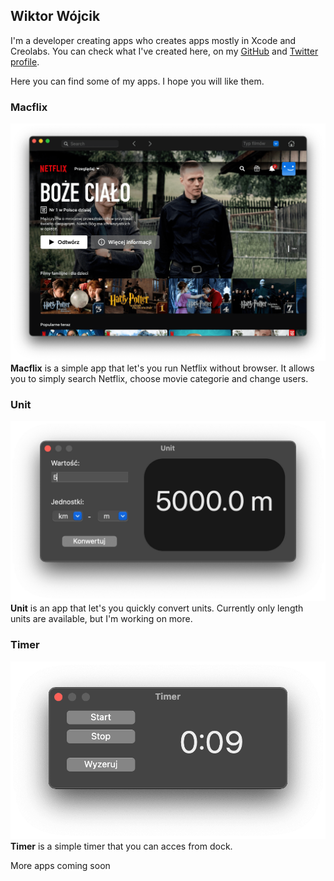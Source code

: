 ## Wiktor Wójcik

I'm a developer creating apps who creates apps mostly in Xcode and Creolabs. You can check what I've created here, on my [GitHub](https://github.com/wiktorwojcik112) and [Twitter profile](https://twitter.com/WiktorW2). 

Here you can find some of my apps. I hope you will like them.

### Macflix
![Macflix](Macflix.png)
**Macflix** is a simple app that let's you run Netflix without browser. It allows you to simply search Netflix, choose movie categorie and change users.
### Unit
![Unit](Unit.png)
**Unit** is an app that let's you quickly convert units. Currently only length units are available, but I'm working on more.
### Timer
![Timer](Timer.png)
**Timer** is a simple timer that you can acces from dock.

More apps coming soon
